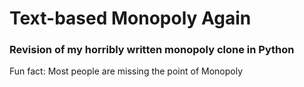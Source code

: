 # Text-based Monopoly Again
### Revision of my horribly written monopoly clone in Python

Fun fact: Most people are missing the point of Monopoly
